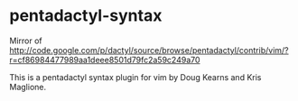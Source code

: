 pentadactyl-syntax
==================

Mirror of http://code.google.com/p/dactyl/source/browse/pentadactyl/contrib/vim/?r=cf86984477989aa1deee8501d79fc2a59c249a70

This is a pentadactyl syntax plugin for vim by Doug Kearns and Kris Maglione.
